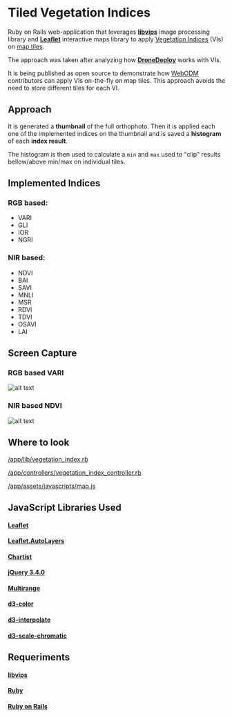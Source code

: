 # Tiled Vegetation Indices

Ruby on Rails web-application that leverages **[libvips](https://libvips.github.io/libvips/)** image processing library and **[Leaflet](https://leafletjs.com)** interactive maps library to apply [Vegetation Indices](https://en.wikipedia.org/wiki/Vegetation_Index) (VIs) on [map tiles](https://en.wikipedia.org/wiki/Tiled_web_map).

The approach was taken after analyzing how **[DroneDeploy](https://www.dronedeploy.com/)** works with VIs.

It is being published as open source to demonstrate how [WebODM](https://github.com/OpenDroneMap/WebODM) contributors can apply VIs on-the-fly on map tiles. This approach avoids the need to store different tiles for each VI.

## Approach

It is generated a **thumbnail** of the full orthophoto. Then it is applied each one of the implemented indices on the thumbnail and is saved a **histogram** of each **index result**.

The histogram is then used to calculate a `min` and `max` used to "clip" results bellow/above min/max on individual tiles.

## Implemented Indices

### RGB based:
* VARI
* GLI
* IOR
* NGRI

### NIR based:
* NDVI
* BAI
* SAVI
* MNLI
* MSR
* RDVI
* TDVI
* OSAVI
* LAI

## Screen Capture

### RGB based VARI

![alt text](https://raw.githubusercontent.com/dirceup/tiled-vegetation-indices/master/public/VARI.png)

### NIR based NDVI

![alt text](https://raw.githubusercontent.com/dirceup/tiled-vegetation-indices/master/public/NDVI.png)

## Where to look

[/app/lib/vegetation_index.rb](https://github.com/dirceup/tiled-vegetation-indices/blob/master/app/lib/vegetation_index.rb)

[/app/controllers/vegetation_index_controller.rb](https://github.com/dirceup/tiled-vegetation-indices/blob/master/app/controllers/vegetation_index_controller.rb)

[/app/assets/javascripts/map.js](https://github.com/dirceup/tiled-vegetation-indices/blob/master/app/assets/javascripts/map.js)

## JavaScript Libraries Used

#### [Leaflet](https://leafletjs.com/)

#### [Leaflet.AutoLayers](https://github.com/aebadirad/Leaflet.AutoLayers)

#### [Chartist](https://gionkunz.github.io/chartist-js/)

#### [jQuery 3.4.0](https://jquery.com/)

#### [Multirange](https://leaverou.github.io/multirange/)

#### [d3-color](https://d3js.org/d3-color/)

#### [d3-interpolate](https://d3js.org/d3-interpolate/)

#### [d3-scale-chromatic](https://d3js.org/d3-scale-chromatic/)

## Requeriments

#### [libvips](https://github.com/jcupitt/libvips)

#### [Ruby](https://www.ruby-lang.org/en/)

#### [Ruby on Rails](https://rubyonrails.org/)
